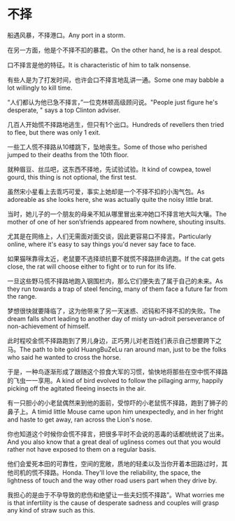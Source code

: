 # 不择

<p><span class="chinese">船遇风暴，不择港口。</span><span class="english">Any port in a storm.</span></p>

<p><span class="chinese">在另一方面，他是个不择不扣的暴君。</span><span class="english">On the other hand, he is a real despot.</span></p>

<p><span class="chinese">口不择言是他的特征。</span><span class="english">It is characteristic of him to talk nonsense.</span></p>

<p><span class="chinese">有些人是为了打发时间，也许会口不择言地乱讲一通。</span><span class="english">Some one may babble a lot willingly to kill time.</span></p>

<p><span class="chinese">“人们都认为他已急不择言，”一位克林顿高级顾问说。</span><span class="english">"People just figure he's desperate, " says a top Clinton adviser.</span></p>

<p><span class="chinese">几百人开始慌不择路地逃生，但只有1个出口。</span><span class="english">Hundreds of revellers then tried to flee, but there was only 1 exit.</span></p>

<p><span class="chinese">一些工人慌不择路从10楼跳下，坠地丧生。</span><span class="english">Some of those who perished jumped to their deaths from the 10th floor.</span></p>

<p><span class="chinese">就种眉豆、丝瓜吧，这东西不择地，先试验试验。</span><span class="english">It kind of cowpea, towel gourd, this thing is not optional, the first test.</span></p>

<p><span class="chinese">虽然宋小星看上去乖巧可爱，事实上她却是一个不择不扣的小淘气包。</span><span class="english">As adoreable as she looks here, she was actually quite the noisy little brat.</span></p>

<p><span class="chinese">当时，她儿子的一个朋友的母亲不知从哪里冒出来冲她口不择言地大叫大嚷。</span><span class="english">The mother of one of her son’sfriends appeared from nowhere, shouting insults.</span></p>

<p><span class="chinese">尤其是在网络上，人们无需面对面交谈，因此更容易口不择言。</span><span class="english">Particularly online, where it's easy to say things you'd never say face to face.</span></p>

<p><span class="chinese">如果猫咪靠得太近，老鼠要不选择顽抗要不就慌不择路拼命逃跑。</span><span class="english">If the cat gets close, the rat will choose either to fight or to run for its life.</span></p>

<p><span class="chinese">一旦这些野马慌不择路地跑入钢围栏内，那么它们便失去了属于自己的未来。</span><span class="english">As they run towards a trap of steel fencing, many of them face a future far from the range.</span></p>

<p><span class="chinese">梦想很快就要降临了，这为他带来了另一天迷惑、迟钝和不择不扣的失败。</span><span class="english">The dream falls short leading to another day of misty un-adroit perseverance of non-achievement of himself.</span></p>

<p><span class="chinese">此时程咬金慌不择路跑到了男儿身边，正巧男儿对老百姓们表示自己想要跨下之马。</span><span class="english">The path to bite gold HuangBuZeLu ran around man, just to be the folks who said he wanted to cross the horse.</span></p>

<p><span class="chinese">于是，一种鸟逐渐形成了跟随这个掠食大军的习惯，愉快地将那些在空中慌不择路的飞虫一一享用。</span><span class="english">A kind of bird evolved to follow the pillaging army, happily picking off the agitated fleeing insects in the air.</span></p>

<p><span class="chinese">有一只胆小的小老鼠偶然来到他的面前，受惊吓的小老鼠慌不择路，跑到了狮子的鼻子上。</span><span class="english">A timid little Mouse came upon him unexpectedly, and in her fright and haste to get away, ran across the Lion's nose.</span></p>

<p><span class="chinese">你也知道这个时候你会慌不择言，把很多平时不会说的恶毒的话都统统说了出来。</span><span class="english">And you also know that a great deal of ugliness comes out that you would rather not have exposed to them on a regular basis.</span></p>

<p><span class="chinese">他们会爱死本田的可靠性，空间的宽敞，质地的轻柔以及当你开着本田路过时，其他司机的慌不择路。</span><span class="english">Honda. They'll love the reliability, the space, the lightness of touch and the way other road users part when they drive by.</span></p>

<p><span class="chinese">我担心的是由于不孕导致的悲伤和绝望让一些夫妇慌不择路”。</span><span class="english">What worries me is that infertility is the cause of desperate ­sadness and couples will grasp any kind of straw such as this.</span></p>

